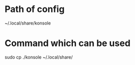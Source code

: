 # Path of config
~/.local/share/konsole 

# Command which can be used
sudo cp ./konsole ~/.local/share/
